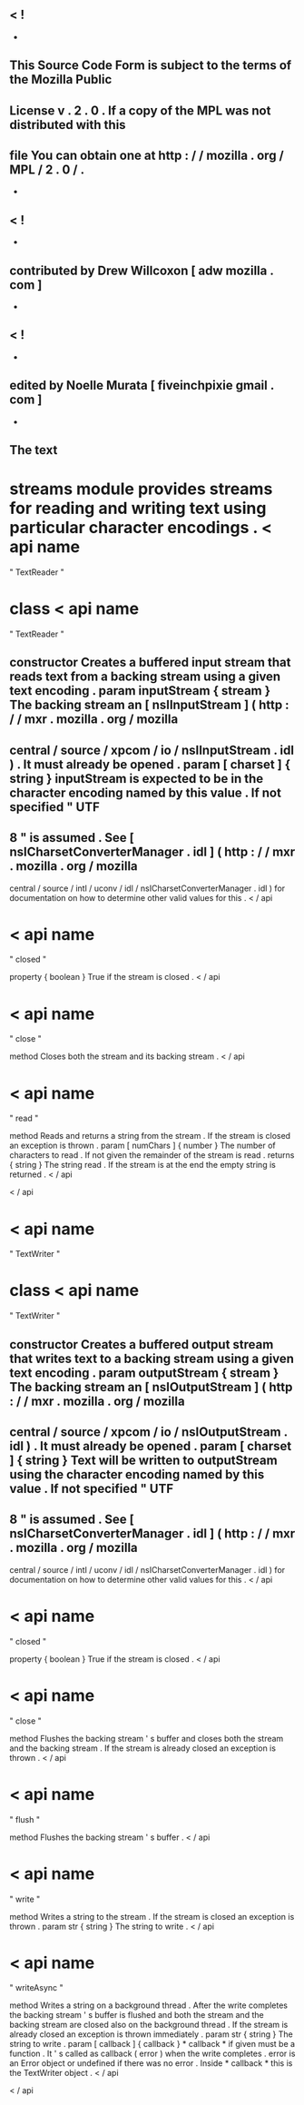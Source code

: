 <
!
-
-
This
Source
Code
Form
is
subject
to
the
terms
of
the
Mozilla
Public
-
License
v
.
2
.
0
.
If
a
copy
of
the
MPL
was
not
distributed
with
this
-
file
You
can
obtain
one
at
http
:
/
/
mozilla
.
org
/
MPL
/
2
.
0
/
.
-
-
>
<
!
-
-
contributed
by
Drew
Willcoxon
[
adw
mozilla
.
com
]
-
-
>
<
!
-
-
edited
by
Noelle
Murata
[
fiveinchpixie
gmail
.
com
]
-
-
>
The
text
-
streams
module
provides
streams
for
reading
and
writing
text
using
particular
character
encodings
.
<
api
name
=
"
TextReader
"
>
class
<
api
name
=
"
TextReader
"
>
constructor
Creates
a
buffered
input
stream
that
reads
text
from
a
backing
stream
using
a
given
text
encoding
.
param
inputStream
{
stream
}
The
backing
stream
an
[
nsIInputStream
]
(
http
:
/
/
mxr
.
mozilla
.
org
/
mozilla
-
central
/
source
/
xpcom
/
io
/
nsIInputStream
.
idl
)
.
It
must
already
be
opened
.
param
[
charset
]
{
string
}
inputStream
is
expected
to
be
in
the
character
encoding
named
by
this
value
.
If
not
specified
"
UTF
-
8
"
is
assumed
.
See
[
nsICharsetConverterManager
.
idl
]
(
http
:
/
/
mxr
.
mozilla
.
org
/
mozilla
-
central
/
source
/
intl
/
uconv
/
idl
/
nsICharsetConverterManager
.
idl
)
for
documentation
on
how
to
determine
other
valid
values
for
this
.
<
/
api
>
<
api
name
=
"
closed
"
>
property
{
boolean
}
True
if
the
stream
is
closed
.
<
/
api
>
<
api
name
=
"
close
"
>
method
Closes
both
the
stream
and
its
backing
stream
.
<
/
api
>
<
api
name
=
"
read
"
>
method
Reads
and
returns
a
string
from
the
stream
.
If
the
stream
is
closed
an
exception
is
thrown
.
param
[
numChars
]
{
number
}
The
number
of
characters
to
read
.
If
not
given
the
remainder
of
the
stream
is
read
.
returns
{
string
}
The
string
read
.
If
the
stream
is
at
the
end
the
empty
string
is
returned
.
<
/
api
>
<
/
api
>
<
api
name
=
"
TextWriter
"
>
class
<
api
name
=
"
TextWriter
"
>
constructor
Creates
a
buffered
output
stream
that
writes
text
to
a
backing
stream
using
a
given
text
encoding
.
param
outputStream
{
stream
}
The
backing
stream
an
[
nsIOutputStream
]
(
http
:
/
/
mxr
.
mozilla
.
org
/
mozilla
-
central
/
source
/
xpcom
/
io
/
nsIOutputStream
.
idl
)
.
It
must
already
be
opened
.
param
[
charset
]
{
string
}
Text
will
be
written
to
outputStream
using
the
character
encoding
named
by
this
value
.
If
not
specified
"
UTF
-
8
"
is
assumed
.
See
[
nsICharsetConverterManager
.
idl
]
(
http
:
/
/
mxr
.
mozilla
.
org
/
mozilla
-
central
/
source
/
intl
/
uconv
/
idl
/
nsICharsetConverterManager
.
idl
)
for
documentation
on
how
to
determine
other
valid
values
for
this
.
<
/
api
>
<
api
name
=
"
closed
"
>
property
{
boolean
}
True
if
the
stream
is
closed
.
<
/
api
>
<
api
name
=
"
close
"
>
method
Flushes
the
backing
stream
'
s
buffer
and
closes
both
the
stream
and
the
backing
stream
.
If
the
stream
is
already
closed
an
exception
is
thrown
.
<
/
api
>
<
api
name
=
"
flush
"
>
method
Flushes
the
backing
stream
'
s
buffer
.
<
/
api
>
<
api
name
=
"
write
"
>
method
Writes
a
string
to
the
stream
.
If
the
stream
is
closed
an
exception
is
thrown
.
param
str
{
string
}
The
string
to
write
.
<
/
api
>
<
api
name
=
"
writeAsync
"
>
method
Writes
a
string
on
a
background
thread
.
After
the
write
completes
the
backing
stream
'
s
buffer
is
flushed
and
both
the
stream
and
the
backing
stream
are
closed
also
on
the
background
thread
.
If
the
stream
is
already
closed
an
exception
is
thrown
immediately
.
param
str
{
string
}
The
string
to
write
.
param
[
callback
]
{
callback
}
*
callback
*
if
given
must
be
a
function
.
It
'
s
called
as
callback
(
error
)
when
the
write
completes
.
error
is
an
Error
object
or
undefined
if
there
was
no
error
.
Inside
*
callback
*
this
is
the
TextWriter
object
.
<
/
api
>
<
/
api
>
